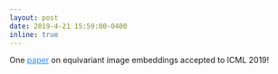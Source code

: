 ```yaml
---
layout: post
date: 2019-4-21 15:59:00-0400
inline: true
---
```


One <a href="https://arxiv.org/abs/1812.02716" style="color: DodgerBlue">paper</a> on equivariant image embeddings accepted to ICML 2019!
